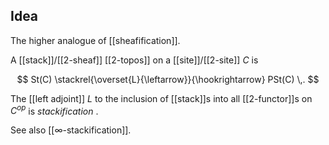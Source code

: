 

## Idea

The higher analogue of [[sheafification]].

A [[stack]]/[[2-sheaf]] [[2-topos]] on a [[site]]/[[2-site]] $C$ is

$$
  St(C) \stackrel{\overset{L}{\leftarrow}}{\hookrightarrow} PSt(C)
  \,.
$$

The [[left adjoint]] $L$ to the inclusion of [[stack]]s into all [[2-functor]]s on $C^{op}$ is _stackification_ .

See also [[∞-stackification]].